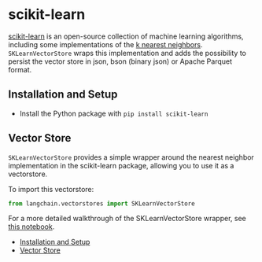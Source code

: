 # scikit-learn

[scikit-learn](https://scikit-learn.org/stable/) is an open-source collection of machine learning algorithms,
including some implementations of the [k nearest neighbors](https://scikit-learn.org/stable/modules/generated/sklearn.neighbors.NearestNeighbors.html). `SKLearnVectorStore` wraps this implementation and adds the possibility to persist the vector store in json, bson (binary json) or Apache Parquet format.

## Installation and Setup[​](#installation-and-setup "Direct link to Installation and Setup")

- Install the Python package with `pip install scikit-learn`

## Vector Store[​](#vector-store "Direct link to Vector Store")

`SKLearnVectorStore` provides a simple wrapper around the nearest neighbor implementation in the
scikit-learn package, allowing you to use it as a vectorstore.

To import this vectorstore:

```python
from langchain.vectorstores import SKLearnVectorStore  

```

For a more detailed walkthrough of the SKLearnVectorStore wrapper, see [this notebook](/docs/integrations/vectorstores/sklearn.html).

- [Installation and Setup](#installation-and-setup)
- [Vector Store](#vector-store)
